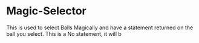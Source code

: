 # Magic-Selector
This is used to select Balls Magically and have a statement returned on the ball you select.
This is a No statement, it will b
